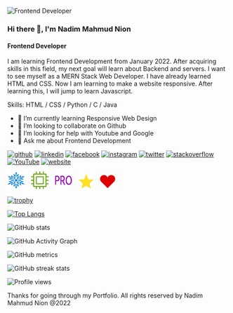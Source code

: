 ![Frontend Developer](https://media-exp2.licdn.com/dms/image/C4D16AQGYNk8n9pXH2A/profile-displaybackgroundimage-shrink_350_1400/0/1653655848900?e=1661385600&v=beta&t=f59kNEUMPOFHqgswwaReoTnBYt6VMB0OmjRR9g8jqWQ)


### Hi there 👋, I'm Nadim Mahmud Nion
#### Frontend Developer


I am learning Frontend Development from January 2022. After acquiring skills in this field, my next goal will learn about Backend and servers. I want to see myself as a MERN Stack Web Developer. I have already learned HTML and CSS. Now I am learning to make a website responsive. After learning this, I will jump to learn Javascript.

Skills:  HTML / CSS / Python / C / Java

- 🌱 I’m currently learning Responsive Web Design 
- 👯 I’m looking to collaborate on Github 
- 🤔 I’m looking for help with Youtube and Google 
- 💬 Ask me about Frontend Development 


[<img src='https://cdn.jsdelivr.net/npm/simple-icons@3.0.1/icons/github.svg' alt='github' height='40'>](https://github.com/Nadim-Nion)  [<img src='https://cdn.jsdelivr.net/npm/simple-icons@3.0.1/icons/linkedin.svg' alt='linkedin' height='40'>](https://www.linkedin.com/in/nadim-mahmud-nion/)  [<img src='https://cdn.jsdelivr.net/npm/simple-icons@3.0.1/icons/facebook.svg' alt='facebook' height='40'>](https://www.facebook.com/nadimmahmudnion.nion)  [<img src='https://cdn.jsdelivr.net/npm/simple-icons@3.0.1/icons/instagram.svg' alt='instagram' height='40'>](https://www.instagram.com/mahmud_nion/)  [<img src='https://cdn.jsdelivr.net/npm/simple-icons@3.0.1/icons/twitter.svg' alt='twitter' height='40'>](https://twitter.com/NionHunter)  [<img src='https://cdn.jsdelivr.net/npm/simple-icons@3.0.1/icons/stackoverflow.svg' alt='stackoverflow' height='40'>](https://stackoverflow.com/users/mohammad-nadim-mahmud-neon)  [<img src='https://cdn.jsdelivr.net/npm/simple-icons@3.0.1/icons/youtube.svg' alt='YouTube' height='40'>](https://www.youtube.com/channel/76yooC-df1bfbZP3T0JJ2Q)  [<img src='https://cdn.jsdelivr.net/npm/simple-icons@3.0.1/icons/icloud.svg' alt='website' height='40'>](https://sites.google.com/diu.edu.bd/nadimmahmudnion/)  

<a href='https://archiveprogram.github.com/'><img src='https://raw.githubusercontent.com/acervenky/animated-github-badges/master/assets/acbadge.gif' width='40' height='40'></a> <a href='https://docs.github.com/en/developers'><img src='https://raw.githubusercontent.com/acervenky/animated-github-badges/master/assets/devbadge.gif' width='40' height='40'></a> <a href='https://github.com/pricing'><img src='https://raw.githubusercontent.com/acervenky/animated-github-badges/master/assets/pro.gif' width='40' height='40'></a> <a href='https://stars.github.com/'><img src='https://raw.githubusercontent.com/acervenky/animated-github-badges/master/assets/starbadge.gif' width='35' height='35'></a> <a href='https://docs.github.com/en/github/supporting-the-open-source-community-with-github-sponsors'><img src='https://raw.githubusercontent.com/acervenky/animated-github-badges/master/assets/sponsorbadge.gif' width='35' height='35'></a> 

[![trophy](https://github-profile-trophy.vercel.app/?username=Nadim-Nion)](https://github.com/ryo-ma/github-profile-trophy)

[![Top Langs](https://github-readme-stats.vercel.app/api/top-langs/?username=Nadim-Nion)](https://github.com/anuraghazra/github-readme-stats)

![GitHub stats](https://github-readme-stats.vercel.app/api?username=Nadim-Nion&show_icons=true&count_private=true)  

![GitHub Activity Graph](https://activity-graph.herokuapp.com/graph?username=Nadim-Nion)  

![GitHub metrics](https://metrics.lecoq.io/Nadim-Nion)  

![GitHub streak stats](https://github-readme-streak-stats.herokuapp.com/?user=Nadim-Nion)  

![Profile views](https://gpvc.arturio.dev/Nadim-Nion)  

<footer>
  <p> Thanks for going through my Portfolio. All rights reserved by Nadim Mahmud Nion @2022
</footer>
